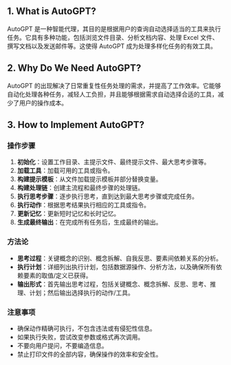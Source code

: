 ## 1. What is AutoGPT?

AutoGPT 是一种智能代理，其目的是根据用户的查询自动选择适当的工具来执行任务。它具有多种功能，包括浏览文件目录、分析文档内容、处理 Excel 文件、撰写文档以及发送邮件等。这使得 AutoGPT 成为处理多样化任务的有效工具。

## 2. Why Do We Need AutoGPT?

AutoGPT 的出现解决了日常重复性任务处理的需求，并提高了工作效率。它能够自动化处理各种任务，减轻人工负担，并且能够根据需求自动选择合适的工具，减少了用户的操作成本。

## 3. How to Implement AutoGPT?

### 操作步骤
1. **初始化**：设置工作目录、主提示文件、最终提示文件、最大思考步骤等。
2. **加载工具**：加载可用的工具或指令。
3. **构建提示模板**：从文件加载提示模板并部分替换变量。
4. **构建处理链**：创建主流程和最终步骤的处理链。
5. **执行思考步骤**：逐步执行思考，直到达到最大思考步骤或完成任务。
6. **执行动作**：根据思考结果执行相应的工具或指令。
7. **更新记忆**：更新短时记忆和长时记忆。
8. **生成最终输出**：在完成所有任务后，生成最终的输出。

### 方法论
- **思考过程**：关键概念的识别、概念拆解、自我反思、要素间依赖关系的分析。
- **执行计划**：详细列出执行计划，包括数据源操作、分析方法，以及确保所有依赖要素的取值/定义已获得。
- **输出形式**：首先输出思考过程，包括关键概念、概念拆解、反思、思考、推理、计划；然后输出选择执行的动作/工具。

### 注意事项
- 确保动作精确可执行，不包含违法或有侵犯性信息。
- 如果执行失败，尝试改变参数或格式再次调用。
- 不要向用户提问，不要编造信息。
- 禁止打印文件的全部内容，确保操作的效率和安全性。